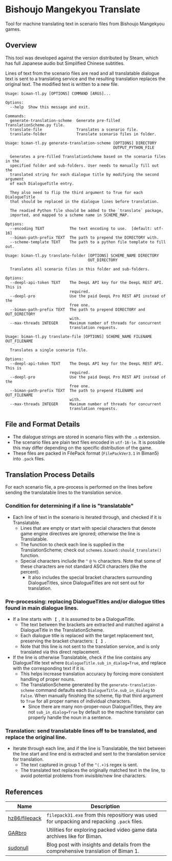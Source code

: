 # Bishoujo Mangekyou Translate
Tool for machine translating text in scenario files from Bishoujo Mangekyou games.

## **Overview**
This tool was developed against the version distributed by Steam, which has full Japanese audio but Simplified Chinese subtitles.

Lines of text from the scenario files are read and all translatable dialogue text is sent to a translating service
and the resulting translation replaces the original text. The modified text is written to a new file.

```
Usage: biman-tl.py [OPTIONS] COMMAND [ARGS]...

Options:
  --help  Show this message and exit.

Commands:
  generate-translation-scheme  Generate pre-filled TranslationScheme.py file.
  translate-file               Translates a scenario file.
  translate-folder             Translate scenario files in folder.
```
```
Usage: biman-tl.py generate-translation-scheme [OPTIONS] DIRECTORY
                                               OUTPUT_PYTHON_FILE

  Generates a pre-filled TranslationScheme based on the scenario files in the
  specified folder and sub-folders. User needs to manually fill out the
  translated string for each dialogue title by modifying the second argument
  of each DialogueTitle entry.

  They also need to flip the third argument to True for each DialogueTitle
  that should be replaced in the dialogue lines before translation.

  The readied Python file should be added to the `translate` package,
  imported, and mapped to a scheme name in SCHEME_MAP.

Options:
  --encoding TEXT           The text encoding to use.  [default: utf-16]
  --biman-path-prefix TEXT  The path to prepend the DIRECTORY with.
  --scheme-template TEXT    The path to a python file template to fill out.
```
```
Usage: biman-tl.py translate-folder [OPTIONS] SCHEME_NAME DIRECTORY
                                    OUT_DIRECTORY

  Translates all scenario files in this folder and sub-folders.

Options:
  --deepl-api-token TEXT    The DeepL API key for the DeepL REST API. This is
                            required.
  --deepl-pro               Use the paid DeepL Pro REST API instead of the
                            free one.
  --biman-path-prefix TEXT  The path to prepend DIRECTORY and OUT_DIRECTORY
                            with.
  --max-threads INTEGER     Maximum number of threads for concurrent
                            translation requests.
```
```
Usage: biman-tl.py translate-file [OPTIONS] SCHEME_NAME FILENAME OUT_FILENAME

  Translates a single scenario file.

Options:
  --deepl-api-token TEXT    The DeepL API key for the DeepL REST API. This is
                            required.
  --deepl-pro               Use the paid DeepL Pro REST API instead of the
                            free one.
  --biman-path-prefix TEXT  The path to prepend FILENAME and OUT_FILENAME
                            with.
  --max-threads INTEGER     Maximum number of threads for concurrent
                            translation requests.
```

## **File and Format Details**
- The dialogue strings are stored in scenario files with the `.s` extension.
- The scenario files are plain text files encoded in `utf-16-le`. It is possible this may differ depending on the specific distribution of the game.
- These files are packed in FilePack format (`FilePackVer3.1` in Biman5) into `.pack` files.

## **Translation Process Details**
For each scenario file, a pre-process is performed on the lines before sending the translatable lines to the translation service.
### **Condition for determining if a line is "translatable"**
- Each line of text in the scenario is iterated through, and checked if it is Translatable.
    - Lines that are empty or start with special characters that denote game engine directives are ignored; otherwise the line is Translatable.
    - The function to check each line is supplied in the TranslationScheme; check out `schemes.biman5:should_translate()` function.
    - Special characters include the `^` `@` `％` characters. Note that some of these characters are not standard ASCII characters (like the percent).
        - It also includes the special bracket characters surrounding DialogueTitles, since DialogueTitles are not sent out for translation.
### **Pre-processing: replacing DialogueTitles and/or dialogue titles found in main dialogue lines.**
- If a line starts with `【 `, it is assumed to be a DialogueTitle.
    - The text between the brackets are extracted and matched against a DialogueTitle in the TranslationScheme.
    - Each dialogue title is replaced with the target replacement text, preserving the bracket characters:`【 ` `】`.
    - Note that this line is not sent to the translation service, and is only translated via this direct replacement.
- If the line is otherwise Translatable, check if the line contains any DialogueTitle text where `DialogueTitle.sub_in_dialog=True`,
  and replace with the corresponding text if it is.
    - This helps increase translation accuracy by forcing more consistent handling of proper nouns.
    - The TranslationScheme generated by the `generate-translation-scheme` command defaults each `DialogueTitle.sub_in_dialog` to `False`.
      When manually finishing the scheme, flip that third argument to `True` for all proper names of individual characters.
      - Since there are many non-proper-noun DialogueTitles, they are not `sub_in_dialog=True` by default so the machine translator can
        properly handle the noun in a sentence.
### **Translation: send translatable lines off to be translated, and replace the original line.**
- Iterate through each line, and if the line is Translatable, the text between the line start and line end is extracted and sent to the translation service for translation.
    - The text captured in group 1 of the `^(.+)$` regex is sent.
    - The translated text replaces the originally matched text in the line, to avoid potential problems from invisible/new line characters.

## **References**
|Name|Description|
|---|---|
|[hz86/filepack](https://github.com/hz86/filepack)|`filepack31.exe` from this repositiory was used for unpacking and repacking `.pack` files.|
|[GARbro](https://github.com/morkt/GARbro)|Utilities for exploring packed video game data archives like for Biman.|
|[sudonull](https://sudonull.com/post/9841-Qlie-visual-story-engine-disassembly)|Blog post with insights and details from the comprehensive translation of Biman 1.|
